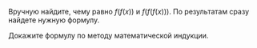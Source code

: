 Вручную найдите, чему равно $f(f(x))$ и $f(f(f(x)))$. По результатам сразу найдете нужную формулу.

Докажите формулу по методу математической индукции.